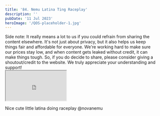 ```yaml
---
title: '84. Nemu Latina Ting Raceplay'
description: ''
pubDate: '11 Jul 2023'
heroImage: '/QOS-placeholder-1.jpg'
---
```

<div class="video_paragraph_header"> Side note: It really means a lot to us if you could refrain from sharing the content elsewhere. It's not just about privacy, but it also helps us keep things fair and affordable for everyone. We're working hard to make sure our prices stay low, and when content gets leaked without credit, it can make things tough. So, if you do decide to share, please consider giving a shoutout/credit to the website. We truly appreciate your understanding and support!</div>

<iframe src="https://drive.google.com/file/d/1cKMw7XJcUS7posEC_6ha4-_1zQ84Hxc1/preview" width="200" height="100" allow="autoplay" allowfullscreen="allowfullscreen"></iframe>

Nice cute little latina doing raceplay @novanemu
<br>
<br>
<!---<a class="read_more" href="https://drive.google.com/file/d/1cKMw7XJcUS7posEC_6ha4-_1zQ84Hxc1/view?usp=sharing">Download</a>--->